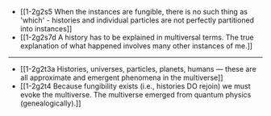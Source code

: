 - [[1-2g2s5 When the instances are fungible, there is no such thing as 'which' - histories and individual particles are not perfectly partitioned into instances]]
- [[1-2g2s7d A history has to be explained in multiversal terms. The true explanation of what happened involves many other instances of me.]]
---
- [[1-2g2t3a Histories, universes, particles, planets, humans — these are all approximate and emergent phenomena in the multiverse]]
- [[1-2g2t4 Because fungibility exists (i.e., histories DO rejoin) we must evoke the multiverse. The multiverse emerged from quantum physics (genealogically).]]
